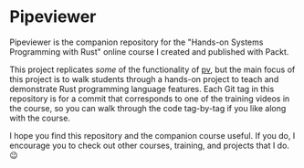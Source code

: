 # Pipeviewer

Pipeviewer is the companion repository for the "Hands-on Systems Programming with Rust"
online course I created and published with Packt.

This project replicates _some_ of the functionality of [pv], but the main focus of this
project is to walk students through a hands-on project to teach and demonstrate Rust
programming language features.  Each Git tag in this repository is for a commit that
corresponds to one of the training videos in the course, so you can walk through the
code tag-by-tag if you like along with the course.

I hope you find this repository and the companion course useful.  If you do, I
encourage you to check out other courses, training, and projects that I do. :wink:

[pv]: http://www.ivarch.com/programs/pv.shtml